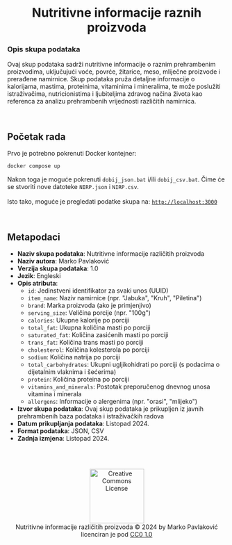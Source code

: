 <h1 align="center">Nutritivne informacije raznih proizvoda</h1>

### Opis skupa podataka

Ovaj skup podataka sadrži nutritivne informacije o raznim prehrambenim proizvodima, uključujući voće, povrće, žitarice, meso, mliječne proizvode i prerađene namirnice. Skup podataka pruža detaljne informacije o kalorijama, mastima, proteinima, vitaminima i mineralima, te može poslužiti istraživačima, nutricionistima i ljubiteljima zdravog načina života kao referenca za analizu prehrambenih vrijednosti različitih namirnica.

<br>

## Početak rada

Prvo je potrebno pokrenuti Docker kontejner:

```bash
docker compose up
```

Nakon toga je moguće pokrenuti `dobij_json.bat` i/ili `dobij_csv.bat`. Čime će se stvoriti nove datoteke `NIRP.json` i `NIRP.csv`.
<br><br>
Isto tako, moguće je pregledati podatke skupa na: [`http://localhost:3000`](http://localhost:3000)

<br>

## Metapodaci

- **Naziv skupa podataka**: Nutritivne informacije različitih proizvoda
- **Naziv autora**: Marko Pavlaković
- **Verzija skupa podataka**: 1.0
- **Jezik**: Engleski
- **Opis atributa**:
  - `id`: Jedinstveni identifikator za svaki unos (UUID)
  - `item_name`: Naziv namirnice (npr. "Jabuka", "Kruh", "Piletina")
  - `brand`: Marka proizvoda (ako je primjenjivo)
  - `serving_size`: Veličina porcije (npr. "100g")
  - `calories`: Ukupne kalorije po porciji
  - `total_fat`: Ukupna količina masti po porciji
  - `saturated_fat`: Količina zasićenih masti po porciji
  - `trans_fat`: Količina trans masti po porciji
  - `cholesterol`: Količina kolesterola po porciji
  - `sodium`: Količina natrija po porciji
  - `total_carbohydrates`: Ukupni ugljikohidrati po porciji (s podacima o dijetalnim vlaknima i šećerima)
  - `protein`: Količina proteina po porciji
  - `vitamins_and_minerals`: Postotak preporučenog dnevnog unosa vitamina i minerala
  - `allergens`: Informacije o alergenima (npr. "orasi", "mlijeko")
- **Izvor skupa podataka**: Ovaj skup podataka je prikupljen iz javnih prehrambenih baza podataka i istraživačkih radova
- **Datum prikupljanja podataka**: Listopad 2024.
- **Format podataka**: JSON, CSV
- **Zadnja izmjena**: Listopad 2024.

<br>
<br>

<p align="center">
  <a rel="license" href="https://creativecommons.org/publicdomain/zero/1.0/">
  <img alt="Creative Commons License" style="border-width:0; width: 125px;" src="https://mirrors.creativecommons.org/presskit/buttons/88x31/png/cc-zero.png" />
</a><br />
Nutritivne informacije različitih proizvoda © 2024 by Marko Pavlaković licenciran je pod
<a rel="license" href="https://creativecommons.org/publicdomain/zero/1.0/?ref=chooser-v1">
  CC0 1.0
</a>
</p>
